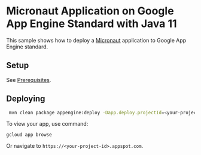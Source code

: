 # Micronaut Application on Google App Engine Standard with Java 11

This sample shows how to deploy a [Micronaut](https://micronaut.io/index.html)
application to Google App Engine standard.

## Setup

See [Prerequisites](../README.md#Prerequisites).

## Deploying

```bash
 mvn clean package appengine:deploy -Dapp.deploy.projectId=<your-project-id>
```

To view your app, use command:
```
gcloud app browse
```
Or navigate to `https://<your-project-id>.appspot.com`.
